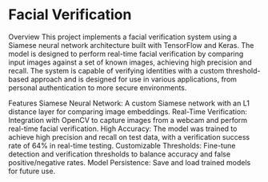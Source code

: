 # Facial Verification

Overview
This project implements a facial verification system using a Siamese neural network architecture built with TensorFlow and Keras. The model is designed to perform real-time facial verification by comparing input images against a set of known images, achieving high precision and recall. The system is capable of verifying identities with a custom threshold-based approach and is designed for use in various applications, from personal authentication to more secure environments.

Features
Siamese Neural Network: A custom Siamese network with an L1 distance layer for comparing image embeddings.
Real-Time Verification: Integration with OpenCV to capture images from a webcam and perform real-time facial verification.
High Accuracy: The model was trained to achieve high precision and recall on test data, with a verification success rate of 64% in real-time testing.
Customizable Thresholds: Fine-tune detection and verification thresholds to balance accuracy and false positive/negative rates.
Model Persistence: Save and load trained models for future use.
